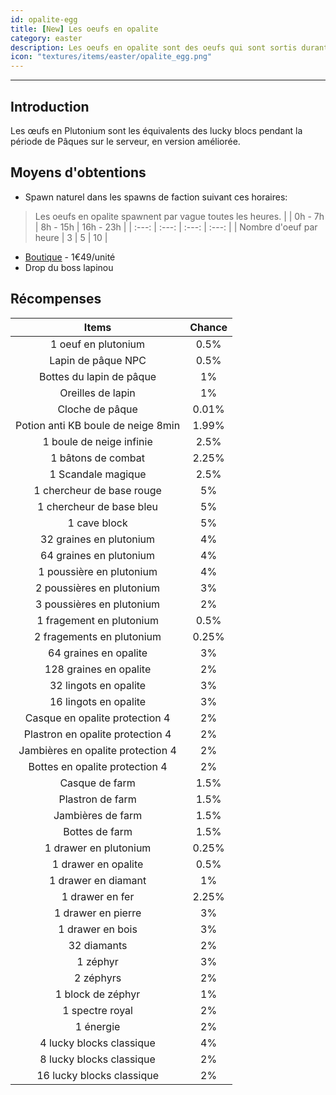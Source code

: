 ```yaml
---
id: opalite-egg
title: [New] Les oeufs en opalite
category: easter
description: Les oeufs en opalite sont des oeufs qui sont sortis durant la mise à jour de pâque vous permettant de gagner des récompenses.
icon: "textures/items/easter/opalite_egg.png"
---
```

___
## Introduction

Les œufs en Plutonium sont les équivalents des lucky blocs pendant la période de Pâques sur le serveur, en version améliorée.  

## Moyens d'obtentions

- Spawn naturel dans les spawns de faction suivant ces horaires:

> Les oeufs en opalite spawnent par vague toutes les heures.
> |  | 0h - 7h | 8h - 15h | 16h - 23h |
> | :---: | :---: | :---: | :---: |
> | Nombre d'oeuf par heure | 3 | 5 | 10 |

- [Boutique](https://store.plutonium.best/) - 1€49/unité
- Drop du boss lapinou

## Récompenses

| Items | Chance |
| :---: | :---: |
| 1 oeuf en plutonium | 0.5% |
| Lapin de pâque NPC | 0.5% |
| Bottes du lapin de pâque | 1% |
| Oreilles de lapin | 1% |
| Cloche de pâque | 0.01% |
| Potion anti KB boule de neige 8min | 1.99% |
| 1 boule de neige infinie | 2.5% |
| 1 bâtons de combat | 2.25% |
| 1 Scandale magique | 2.5% |
| 1 chercheur de base rouge | 5% |
| 1 chercheur de base bleu | 5% |
| 1 cave block | 5% |
| 32 graines en plutonium | 4% |
| 64 graines en plutonium | 4% |
| 1 poussière en plutonium | 4% |
| 2 poussières en plutonium | 3% |
| 3 poussières en plutonium | 2% |
| 1 fragement en plutonium | 0.5% |
| 2 fragements en plutonium | 0.25% |
| 64 graines en opalite | 3% |
| 128 graines en opalite | 2% |
| 32 lingots en opalite | 3% |
| 16 lingots en opalite | 3% |
| Casque en opalite protection 4 | 2% |
| Plastron en opalite protection 4 | 2% |
| Jambières en opalite protection 4 | 2% |
| Bottes en opalite protection 4 | 2% |
| Casque de farm | 1.5% |
| Plastron de farm | 1.5% |
| Jambières de farm | 1.5% |
| Bottes de farm | 1.5% |
| 1 drawer en plutonium | 0.25% |
| 1 drawer en opalite | 0.5% |
| 1 drawer en diamant | 1% |
| 1 drawer en fer | 2.25% |
| 1 drawer en pierre | 3% |
| 1 drawer en bois | 3% |
| 32 diamants | 2% |
| 1 zéphyr | 3% |
| 2 zéphyrs | 2% |
| 1 block de zéphyr | 1% |
| 1 spectre royal | 2% |
| 1 énergie | 2% |
| 4 lucky blocks classique | 4% |
| 8 lucky blocks classique | 2% |
| 16 lucky blocks classique | 2% |